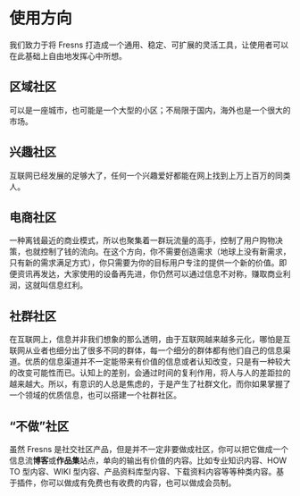 # 使用方向

我们致力于将 Fresns 打造成一个通用、稳定、可扩展的灵活工具，让使用者可以在此基础上自由地发挥心中所想。

## 区域社区

可以是一座城市，也可能是一个大型的小区；不局限于国内，海外也是一个很大的市场。

## 兴趣社区

互联网已经发展的足够大了，任何一个兴趣爱好都能在网上找到上万上百万的同类人。

## 电商社区

一种离钱最近的商业模式，所以也聚集着一群玩流量的高手，控制了用户购物决策，也就控制了钱的流向。在这个方向，你不需要创造需求（地球上没有新需求，只有新的需求满足方式），你只需要为你的目标用户专注的提供一个新的价值。即便资讯再发达，大家使用的设备再先进，你仍然可以通过信息不对称，赚取商业利润，这就叫信息红利。

## 社群社区

在互联网上，信息并非我们想象的那么透明，由于互联网越来越多元化，哪怕是互联网从业者也细分出了很多不同的群体，每一个细分的群体都有他们自己的信息渠道。优质的信息渠道并不一定能带来有价值的信息或者认知改变，只是有一种较大的改变可能性而已。认知上的差别，会通过时间的复利作用，将人与人的差距拉的越来越大。所以，有意识的人总是焦虑的，于是产生了社群文化，而你如果掌握了一个领域的优质信息，也可以搭建一个社群社区。

## “不做”社区

虽然 Fresns 是社交社区产品，但是并不一定非要做成社区，你可以把它做成一个信息流**博客**或**作品集**站点，单向的输出有价值的内容。比如专业知识内容、HOW TO 型内容、WIKI 型内容、产品资料库型内容、下载资料内容等等种类内容。基于插件，你可以做成有免费也有收费的内容，也可以做成会员制。
